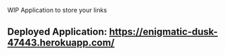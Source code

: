 WIP Application to store your links
## Deployed Application: https://enigmatic-dusk-47443.herokuapp.com/
